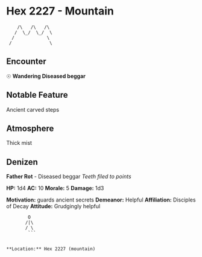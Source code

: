 # Hex 2227 - Mountain
```
    /\   /\   /\
   /  \_/  \_/  \
  /            \
 /              \
```

## Encounter

☉ **Wandering Diseased beggar**

## Notable Feature

Ancient carved steps

## Atmosphere

Thick mist

## Denizen

**Father Rot** - Diseased beggar
*Teeth filed to points*

**HP:** 1d4 **AC:** 10 **Morale:** 5
**Damage:** 1d3

**Motivation:** guards ancient secrets
**Demeanor:** Helpful
**Affiliation:** Disciples of Decay
**Attitude:** Grudgingly helpful

```
        O
       /|\
       / \
        ```


**Location:** Hex 2227 (mountain)
